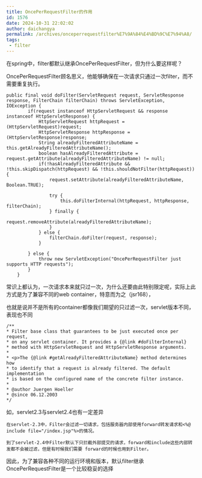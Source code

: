 ```yaml
---
title: OncePerRequestFilter的作用
id: 1576
date: 2024-10-31 22:02:02
author: daichangya
permalink: /archives/onceperrequestfilter%E7%9A%84%E4%BD%9C%E7%94%A8/
tags: 
 - filter
---
```




在spring中，filter都默认继承OncePerRequestFilter，但为什么要这样呢？

OncePerRequestFilter顾名思义，他能够确保在一次请求只通过一次filter，而不需要重复执行。

```
public final void doFilter(ServletRequest request, ServletResponse response, FilterChain filterChain) throws ServletException, IOException {
        if(request instanceof HttpServletRequest && response instanceof HttpServletResponse) {
            HttpServletRequest httpRequest = (HttpServletRequest)request;
            HttpServletResponse httpResponse = (HttpServletResponse)response;
            String alreadyFilteredAttributeName = this.getAlreadyFilteredAttributeName();
            boolean hasAlreadyFilteredAttribute = request.getAttribute(alreadyFilteredAttributeName) != null;
            if(!hasAlreadyFilteredAttribute && !this.skipDispatch(httpRequest) && !this.shouldNotFilter(httpRequest)) {
                request.setAttribute(alreadyFilteredAttributeName, Boolean.TRUE);

                try {
                    this.doFilterInternal(httpRequest, httpResponse, filterChain);
                } finally {
                    request.removeAttribute(alreadyFilteredAttributeName);
                }
            } else {
                filterChain.doFilter(request, response);
            }

        } else {
            throw new ServletException("OncePerRequestFilter just supports HTTP requests");
        }
    }
```

常识上都认为，一次请求本来就只过一次，为什么还要由此特别限定呢，实际上此方式是为了兼容不同的web container，特意而为之（jsr168），

也就是说并不是所有的container都像我们期望的只过滤一次，servlet版本不同，表现也不同

```
/**
* Filter base class that guarantees to be just executed once per request,
* on any servlet container. It provides a {@link #doFilterInternal}
* method with HttpServletRequest and HttpServletResponse arguments.
*
* <p>The {@link #getAlreadyFilteredAttributeName} method determines how
* to identify that a request is already filtered. The default implementation
* is based on the configured name of the concrete filter instance.
*
* @author Juergen Hoeller
* @since 06.12.2003
*/
```

如，servlet2.3与servlet2.4也有一定差异 

```
在servlet-2.3中，Filter会过滤一切请求，包括服务器内部使用forward转发请求和<%@ include file="/index.jsp"%>的情况。

到了servlet-2.4中Filter默认下只拦截外部提交的请求，forward和include这些内部转发都不会被过滤，但是有时候我们需要 forward的时候也用到Filter。
```

因此，为了兼容各种不同的运行环境和版本，默认filter继承OncePerRequestFilter是一个比较稳妥的选择
